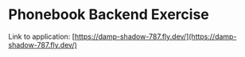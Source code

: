 # Phonebook Backend Exercise

Link to application: [https://damp-shadow-787.fly.dev/](https://damp-shadow-787.fly.dev/)
